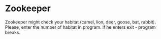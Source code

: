 # Zookeeper
Zookeeper might check your habitat (camel, lion, deer, goose, bat, rabbit).
Please, enter the number of habitat in program.
If he enters exit - program breaks.
